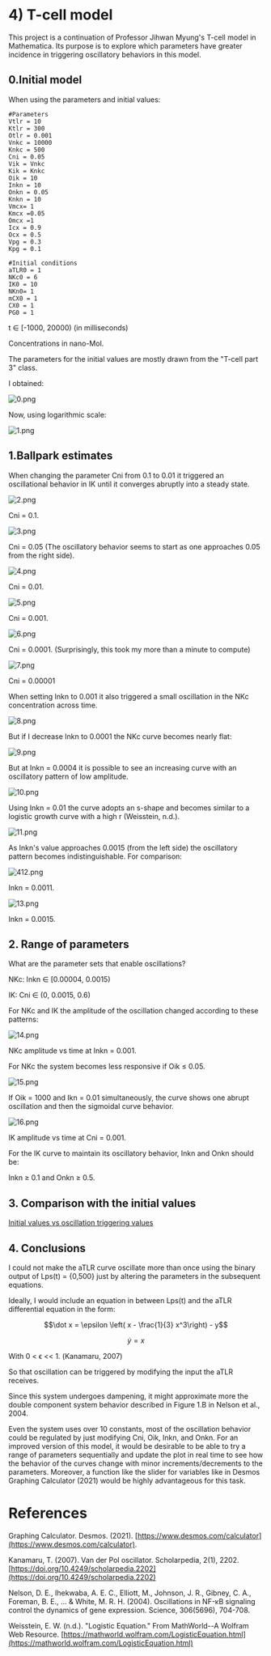 # 4) T-cell model

This project is a continuation of Professor Jihwan Myung's T-cell model in Mathematica. Its purpose is to explore which parameters have greater incidence in triggering oscillatory behaviors in this model. 

## 0.Initial model

When using the parameters and initial values:

```
#Parameters
Vtlr = 10
Ktlr = 300
Otlr = 0.001
Vnkc = 10000
Knkc = 500
Cni = 0.05
Vik = Vnkc
Kik = Knkc
Oik = 10
Inkn = 10
Onkn = 0.05
Knkn = 10
Vmcx= 1 
Kmcx =0.05
Omcx =1
Icx = 0.9
Ocx = 0.5
Vpg = 0.3
Kpg = 0.1

#Initial conditions
aTLR0 = 1
NKc0 = 6
IK0 = 10
NKn0= 1 
mCX0 = 1
CX0 = 1
PG0 = 1
```

[]()

t ∈ [-1000, 20000) (in milliseconds) 

Concentrations in nano-Mol.

The parameters for the initial values are mostly drawn from the "T-cell part 3" class.

I obtained:

![0.png](./0.png)

Now, using logarithmic scale:

![1.png](./1.png)

## 1.Ballpark estimates

When changing the parameter Cni from 0.1 to 0.01 it triggered an oscillational behavior in IK until it converges abruptly into a steady state.

![2.png](2.png)

Cni = 0.1.

![3.png](3.png)

Cni = 0.05 (The oscillatory behavior seems to start as one approaches 0.05 from the right side).

![4.png](4.png)

Cni = 0.01.

![5.png](5.png)

Cni = 0.001.

![6.png](6.png)

Cni = 0.0001. (Surprisingly, this took my more than a minute to compute)

![7.png](7.png)

Cni = 0.00001

When setting Inkn to 0.001 it also triggered a small oscillation in the NKc concentration across time.

![8.png](8.png)

But if I decrease Inkn to 0.0001 the NKc curve becomes nearly flat:

![9.png](9.png)

But at Inkn = 0.0004 it is possible to see an increasing curve with an oscillatory pattern of low amplitude.

![10.png](10.png)

Using Inkn = 0.01 the curve adopts an s-shape and becomes similar to a logistic growth curve with a high r (Weisstein, n.d.). 

![11.png](11.png)

As Inkn's value approaches 0.0015 (from the left side) the oscillatory pattern becomes indistinguishable. For comparison:

![412.png](12.png)

Inkn = 0.0011.

![13.png](13.png)

Inkn = 0.0015.

## 2. Range of parameters

What are the parameter sets that enable oscillations?

NKc: Inkn ∈ [0.00004, 0.0015) 

IK: Cni ∈ (0, 0.0015, 0.6) 

For NKc  and IK the amplitude of the oscillation changed according to these patterns:

![14.png](14.png)

NKc amplitude vs time at Inkn = 0.001.

For NKc the system becomes less responsive if Oik ≤ 0.05.

![15.png](15.png)

If Oik = 1000 and Ikn = 0.01 simultaneously, the curve shows one abrupt oscillation and then the sigmoidal curve behavior.

![16.png](16.png)

IK amplitude vs time at Cni = 0.001.

For the IK curve to maintain its oscillatory behavior, Inkn and Onkn should be: 

Inkn ≥ 0.1 and Onkn ≥ 0.5.

## 3. Comparison with the initial values

[Initial values vs oscillation triggering values](https://www.notion.so/d6691232856341d9a4fd67fb69a40bc5)

## 4. Conclusions

I could not make the aTLR curve oscillate more than once using the binary output of Lps(t) = {0,500} just by altering the parameters in the subsequent equations.

Ideally, I would include an equation in between Lps(t) and the aTLR differential equation in the form: 

$$\dot x = \epsilon \left( x - \frac{1}{3} x^3\right) - y$$

$$\dot y = x$$

With 0 < ϵ << 1. (Kanamaru, 2007)

So that oscillation can be triggered by modifying the input the aTLR receives. 

Since this system undergoes dampening, it might approximate more the double component system behavior described in Figure 1.B in Nelson et al., 2004.

Even the system uses over 10 constants, most of the oscillation behavior could be regulated by just modifying Cni, Oik, Inkn, and Onkn. For an improved version of this model, it would be desirable to be able to try a range of parameters sequentially and update the plot in real time to see how the behavior of the curves change with minor increments/decrements to the parameters. Moreover, a function like the slider for variables like in Desmos Graphing Calculator (2021) would be highly advantageous for this task.

# References

Graphing Calculator. Desmos. (2021). [https://www.desmos.com/calculator](https://www.desmos.com/calculator).

Kanamaru, T. (2007). Van der Pol oscillator. Scholarpedia, 2(1), 2202. [https://doi.org/10.4249/scholarpedia.2202](https://doi.org/10.4249/scholarpedia.2202)

Nelson, D. E., Ihekwaba, A. E. C., Elliott, M., Johnson, J. R., Gibney, C. A., Foreman, B. E., ... & White, M. R. H. (2004). Oscillations in NF-κB signaling control the dynamics of gene expression. Science, 306(5696), 704-708.

Weisstein, E. W. (n.d.). "Logistic Equation." From MathWorld--A Wolfram Web Resource. [https://mathworld.wolfram.com/LogisticEquation.html](https://mathworld.wolfram.com/LogisticEquation.html)
